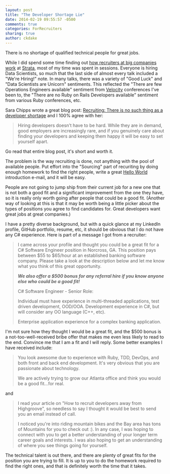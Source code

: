 ```yaml
---
layout: post
title: "The Developer Shortage Lie"
date: 2014-02-19 09:55:57 -0500
comments: true
categories: ForRecruiters
sharing: true
author: ckdake 
---
```

There is no shortage of qualified technical people for great jobs.

While I did spend some time finding out [how recruiters at big companies work](http://recruiterproject.org/blog/2014/02/13/recruiters-in-big-companies/) at [Strata](http://strataconf.com/strata2014), most of my time was spent in sessions. Everyone is hiring Data Scientists, so much that the last side of almost every talk included a "We're Hiring!" note. In many talks, there was a variety of "Good Luck" and "Data Scientists are Unicorn" sentiments.  This reflected the "There are few Operations Engineers available" sentiment from  [Velocity](http://velocityconf.com) conferences I've been to, the "There are no Ruby on Rails Developers available" sentiment from various Ruby conferences, etc. 

Sara Chipps wrote a great blog post: [Recruiting: There is no such thing as a developer shortage](http://sarajchipps.com/post/75810450152/recruiting-there-is-no-such-thing-as-a-developer) and I 100% agree with her:

> Hiring developers doesn’t have to be hard. While they are in demand, good employers are increasingly rare, and if you genuinely care about finding your developers and keeping them happy it will be easy to set yourself apart. 

Go read that entire blog post, it's short and worth it.

The problem is the way recruiting is done, not anything with the pool of available people. Put effort into the "Sourcing" part of recuriting by doing enough homework to find the right people, write a great [Hello World](http://recruiterproject.org/blog/2014/02/06/hello-world/) introduction e-mail, and it will be easy.

People are not going to jump ship from their current job for a new one that is not both a good fit and a significant improvement from the one they have, so it is really only worth going after people that could be a good fit. (Another way of looking at this is that it may be worth being a little picker about the types of positions you agree to find candidates for. Great developers want great jobs at great companies.)

I have a pretty diverse background, but with a quick glance at my LinkedIn profile, GitHub portfolio, resume, etc, it should be obvious that I do not have any C# experience. Here is part of a message I got from a recruiter:

>I came across your profile and thought you could be a great fit for a C# Software Engineer position in Norcross, GA. This position pays between $55 to $65/hour at an established banking software company. Please take a look at the description below and let me know what you think of this great opportunity.
>
> ***We also offer a $500 bonus for any referral hire if you know anyone else who could be a good fit!***
>
> C# Software Engineer - Senior Role:
> 
> Individual must have experience in multi-threaded applications, test driven development, OOD/OOA. Development experience in C#, but will consider any OO language (C++, etc).
>
> Enterprise application experience for a complex banking application.

I'm not sure how they thought I would be a great fit, and the $500 bonus is a not-too-well-received bribe offer that makes me even less likely to read to the end. Convince me that I am a fit and I will reply. Some better examples I have received include:

> You look awesome due to experience with Ruby, TDD, DevOps, and both front and back end development. It's very obvious that you are passionate about technology. 
>
> We are actively trying to grow our Atlanta office and think you would be a good fit...for real.

and

> I read your article on "How to recruit developers away from Highgroove", so needless to say I thought it would be best to send you an email instead of call. 
>
> I noticed you're into riding mountain bikes and the Bay area has tons of Mountains for you to check out :).  In any case, I was hoping to connect with you to get a better understanding of your longer term career goals and interests.  I was also hoping to get an understanding of where you see things going for yourself.  

The technical talent is out there, and there are plenty of great fits for the position you are trying to fill. It is up to you to do the homework required to find the right ones, and that is definitely worth the time that it takes.